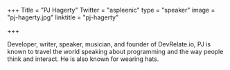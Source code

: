 +++
Title = "PJ Hagerty"
Twitter = "aspleenic"
type = "speaker"
image = "pj-hagerty.jpg"
linktitle = "pj-hagerty"

+++

Developer, writer, speaker, musician, and founder of DevRelate.io, PJ is known to travel the world speaking about programming and the way people think and interact.  He is also known for wearing hats.